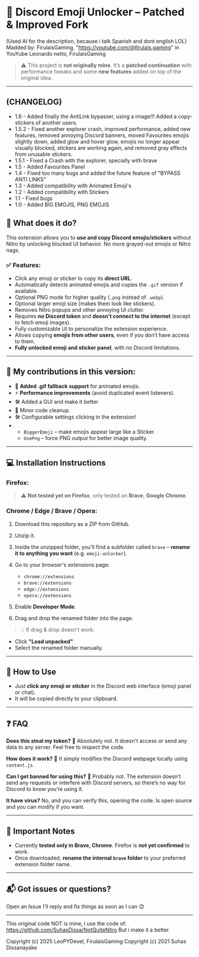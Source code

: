 # 💬 Discord Emoji Unlocker – **Patched & Improved Fork**
(Used AI for the description, because i talk Spanish and dont english LOL)
Madded by: FirulaisGaming, "https://youtube.com/@firulais.gaming" in YouYube
Leonardo netto, FirulaisGaming

> ⚠️ This project is **not originally mine**. It’s a **patched continuation** with performance tweaks and some **new features** added on top of the original idea.

---

## (CHANGELOG)
* 1.6 - Added finally the AntiLink bypasser, using a image!!! Added a copy-stickers of another users.
* 1.5.2 - Fixed another explorer crash, improved performance, added new features, removed annoying Discord banners, moved Favourites emojis slightly down, added glow and hover glow, emojis no longer appear visually blocked, stickers are working again, and removed gray effects from unusable stickers.
* 1.5.1 - Fixed a Crash with the explorer, specially with brave
* 1.5 - Added Favourites Panel
* 1.4 - Fixed too many bugs and added the future feature of "BYPASS ANTI LINKS"
* 1.3 - Added compatibility with Animated Emoji's
* 1.2 - Added compatibility with Stickers
* 1.1 - Fixed bugs
* 1.0 - Added BIG EMOJIS, PNG EMOJIS

## 🚀 What does it do?

This extension allows you to **use and copy Discord emojis/stickers** without Nitro by unlocking blocked UI behavior. No more grayed-out emojis or Nitro nags.

### ✅ Features:

* Click any emoji or sticker to copy its **direct URL**.
* Automatically detects animated emojis and copies the `.gif` version if available.
* Optional PNG mode for higher quality (`.png` instead of `.webp`).
* Optional larger emoji size (makes them look like stickers).
* Removes Nitro popups and other annoying UI clutter.
* Requires **no Discord token** and **doesn’t connect to the internet** (except to fetch emoji images).
* Fully customizable UI to personalize the extension experience.
* Allows copying **emojis from other users**, even if you don’t have access to them.
* **Fully unlocked emoji and sticker panel**, with no Discord limitations.

---

## 🔧 My contributions in this version:

* 🔄 **Added .gif fallback support** for animated emojis.
* ⚡ **Performance improvements** (avoid duplicated event listeners).
* 🛠️ Added a GUI and make it better
* 🧼 Minor code cleanup.
* 🛠️ Configurable settings clicking in the extension!
* 
  * `BiggerEmoji` – make emojis appear large like a Sticker.
  * `UsePng` – force PNG output for better image quality.

---

## 💻 Installation Instructions

### Firefox:

> ⚠️ **Not tested yet on Firefox**, only tested on **Brave**, **Google Chrome**.

### Chrome / Edge / Brave / Opera:

1. Download this repository as a ZIP from GitHub.
2. Unzip it.
3. Inside the unzipped folder, you'll find a subfolder called `brave` – **rename it to anything you want** (e.g. `emoji-unlocker`).
4. Go to your browser's extensions page:

   * `chrome://extensions`
   * `brave://extensions`
   * `edge://extensions`
   * `opera://extensions`
5. Enable **Developer Mode**.
6. Drag and drop the renamed folder into the page.

> 💡 If drag & drop doesn't work:

* Click **"Load unpacked"**
* Select the renamed folder manually.

---

## 🧪 How to Use

* Just **click any emoji or sticker** in the Discord web interface (emoji panel or chat).
* It will be copied directly to your clipboard.

---

## ❓ FAQ

**Does this steal my token?**
🚫 Absolutely not. It doesn't access or send any data to any server. Feel free to inspect the code.

**How does it work?**
🧠 It simply modifies the Discord webpage locally using `content.js`.

**Can I get banned for using this?**
🤷 Probably not. The extension doesn’t send any requests or interfere with Discord servers, so there’s no way for Discord to know you’re using it.

**It have virus?**
No, and you can verify this, opening the code. Is open source and you can modify if you want.

---

## 📢 Important Notes

* Currently **tested only in Brave, Chrome**. Firefox is **not yet confirmed** to work.
* Once downloaded, **rename the internal `brave` folder** to your preferred extension folder name.

---

## 📬 Got issues or questions?

Open an Issue I'll reply and fix things as soon as I can 😊

---


This original code NOT is mine, i use the code of: https://github.com/SuhasDissa/NotQuiteNitro
But i make it a better.

Copyright (c) 2025 LeoPYDevel, FirulaisGaming
Copyright (c) 2021 Suhas Dissanayake
